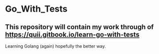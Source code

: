 # Go_With_Tests

## This repository will contain my work through of https://quii.gitbook.io/learn-go-with-tests
Learning Golang (again) hopefully the better way.

